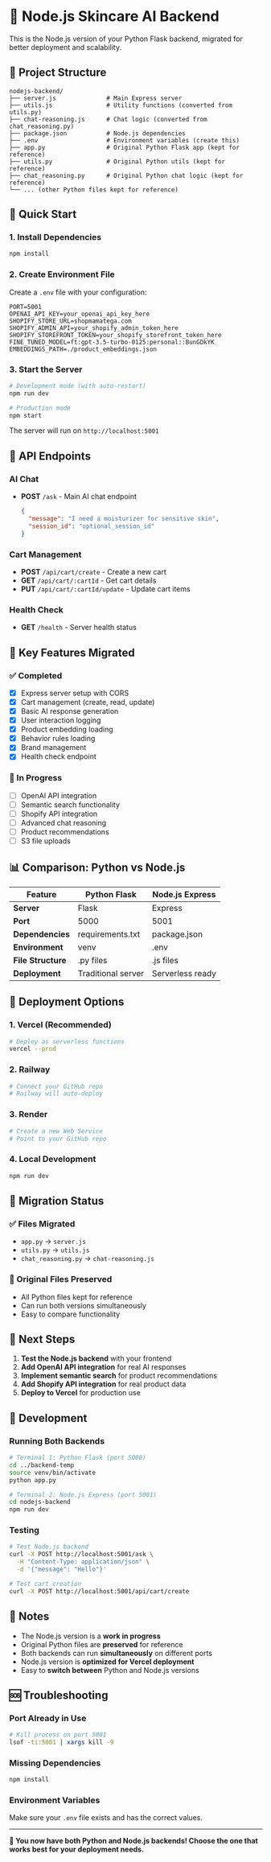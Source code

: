 # 🚀 Node.js Skincare AI Backend

This is the Node.js version of your Python Flask backend, migrated for better deployment and scalability.

## 📁 Project Structure

```
nodejs-backend/
├── server.js              # Main Express server
├── utils.js               # Utility functions (converted from utils.py)
├── chat-reasoning.js      # Chat logic (converted from chat_reasoning.py)
├── package.json           # Node.js dependencies
├── .env                   # Environment variables (create this)
├── app.py                 # Original Python Flask app (kept for reference)
├── utils.py               # Original Python utils (kept for reference)
├── chat_reasoning.py      # Original Python chat logic (kept for reference)
└── ... (other Python files kept for reference)
```

## 🚀 Quick Start

### 1. Install Dependencies
```bash
npm install
```

### 2. Create Environment File
Create a `.env` file with your configuration:
```env
PORT=5001
OPENAI_API_KEY=your_openai_api_key_here
SHOPIFY_STORE_URL=shopmamatega.com
SHOPIFY_ADMIN_API=your_shopify_admin_token_here
SHOPIFY_STOREFRONT_TOKEN=your_shopify_storefront_token_here
FINE_TUNED_MODEL=ft:gpt-3.5-turbo-0125:personal::BunGDkYK
EMBEDDINGS_PATH=./product_embeddings.json
```

### 3. Start the Server
```bash
# Development mode (with auto-restart)
npm run dev

# Production mode
npm start
```

The server will run on `http://localhost:5001`

## 🔄 API Endpoints

### AI Chat
- **POST** `/ask` - Main AI chat endpoint
  ```json
  {
    "message": "I need a moisturizer for sensitive skin",
    "session_id": "optional_session_id"
  }
  ```

### Cart Management
- **POST** `/api/cart/create` - Create a new cart
- **GET** `/api/cart/:cartId` - Get cart details
- **PUT** `/api/cart/:cartId/update` - Update cart items

### Health Check
- **GET** `/health` - Server health status

## 🔧 Key Features Migrated

### ✅ Completed
- [x] Express server setup with CORS
- [x] Cart management (create, read, update)
- [x] Basic AI response generation
- [x] User interaction logging
- [x] Product embedding loading
- [x] Behavior rules loading
- [x] Brand management
- [x] Health check endpoint

### 🔄 In Progress
- [ ] OpenAI API integration
- [ ] Semantic search functionality
- [ ] Shopify API integration
- [ ] Advanced chat reasoning
- [ ] Product recommendations
- [ ] S3 file uploads

## 📊 Comparison: Python vs Node.js

| Feature | Python Flask | Node.js Express |
|---------|-------------|-----------------|
| **Server** | Flask | Express |
| **Port** | 5000 | 5001 |
| **Dependencies** | requirements.txt | package.json |
| **Environment** | venv | .env |
| **File Structure** | .py files | .js files |
| **Deployment** | Traditional server | Serverless ready |

## 🚀 Deployment Options

### 1. Vercel (Recommended)
```bash
# Deploy as serverless functions
vercel --prod
```

### 2. Railway
```bash
# Connect your GitHub repo
# Railway will auto-deploy
```

### 3. Render
```bash
# Create a new Web Service
# Point to your GitHub repo
```

### 4. Local Development
```bash
npm run dev
```

## 🔄 Migration Status

### ✅ Files Migrated
- `app.py` → `server.js`
- `utils.py` → `utils.js`
- `chat_reasoning.py` → `chat-reasoning.js`

### 📁 Original Files Preserved
- All Python files kept for reference
- Can run both versions simultaneously
- Easy to compare functionality

## 🎯 Next Steps

1. **Test the Node.js backend** with your frontend
2. **Add OpenAI API integration** for real AI responses
3. **Implement semantic search** for product recommendations
4. **Add Shopify API integration** for real product data
5. **Deploy to Vercel** for production use

## 🔧 Development

### Running Both Backends
```bash
# Terminal 1: Python Flask (port 5000)
cd ../backend-temp
source venv/bin/activate
python app.py

# Terminal 2: Node.js Express (port 5001)
cd nodejs-backend
npm run dev
```

### Testing
```bash
# Test Node.js backend
curl -X POST http://localhost:5001/ask \
  -H "Content-Type: application/json" \
  -d '{"message": "Hello"}'

# Test cart creation
curl -X POST http://localhost:5001/api/cart/create
```

## 📝 Notes

- The Node.js version is a **work in progress**
- Original Python files are **preserved** for reference
- Both backends can run **simultaneously** on different ports
- Node.js version is **optimized for Vercel deployment**
- Easy to **switch between** Python and Node.js versions

## 🆘 Troubleshooting

### Port Already in Use
```bash
# Kill process on port 5001
lsof -ti:5001 | xargs kill -9
```

### Missing Dependencies
```bash
npm install
```

### Environment Variables
Make sure your `.env` file exists and has the correct values.

---

**🎉 You now have both Python and Node.js backends! Choose the one that works best for your deployment needs.** 
